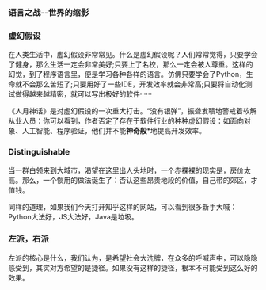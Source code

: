 ### 语言之战--世界的缩影


### 虚幻假设

在人类生活中，虚幻假设非常常见。什么是虚幻假设呢？人们常常觉得，只要学会了健身，那么生活一定会非常美好;只要上了名校，那么一定会被人尊重。这样的幻觉，到了程序语言里，便是学习各种各样的语言。仿佛只要学会了Python，生命就不会那么苦短了;只要用好了一些IDE，开发效率就会非常高;只要将自动化测试做得越来越精密，就可以写出极好的软件······

《人月神话》是对虚幻假设的一次重大打击。“没有银弹”，振聋发聩地警戒着软解从业人员：你可以看到，作者否定了存在于软件行业的种种虚幻假设：如面向对象、人工智能、程序验证，他们并不能**神奇般***地提高开发效率。

### Distinguishable

当一群白领来到大城市，渴望在这里出人头地时，一个赤裸裸的现实是，房价太高。那么，一个惯用的做法诞生了：否认这些昂贵地段的价值，自己带的郊区，才值钱。

同样的道理，如果我们今天打开知乎这样的网站，可以看到很多新手大喊：Python大法好，JS大法好，Java是垃圾。

### 左派，右派
左派的核心是什么，我们认为，是希望社会大洗牌，在众多的呼喊声中，可以隐隐感受到，其实对方希望的是捷径。如果没有这样的捷径，根本不可能受到这么好的效果。